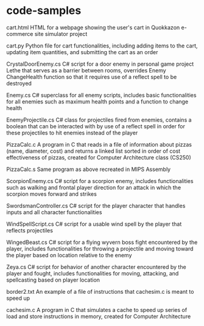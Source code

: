 # code-samples
cart.html
HTML for a webpage showing the user's cart in Quokkazon e-commerce site simulator project

cart.py
Python file for cart functionalities, including adding items to the cart, updating item quantities, and submitting the cart as an order

CrystalDoorEnemy.cs
C# script for a door enemy in personal game project Lethe that serves as a barrier between rooms, overrides Enemy ChangeHealth function so that it requires use of a reflect spell to be destroyed

Enemy.cs
C# superclass for all enemy scripts, includes basic functionalities for all enemies such as maximum health points and a function to change health

EnemyProjectile.cs
C# class for projectiles fired from enemies, contains a boolean that can be interacted with by use of a reflect spell in order for these projectiles to hit enemies instead of the player

PizzaCalc.c
A program in C that reads in a file of information about pizzas (name, diameter, cost) and returns a linked list sorted in order of cost effectiveness of pizzas, created for Computer Architecture class (CS250)

PizzaCalc.s
Same program as above recreated in MIPS Assembly

ScorpionEnemy.cs
C# script for a scorpion enemy, includes functionalities such as walking and frontal player direction for an attack in which the scorpion moves forward and strikes

SwordsmanController.cs
C# script for the player character that handles inputs and all character functionalities

WindSpellScript.cs
C# script for a usable wind spell by the player that reflects projectiles

WingedBeast.cs
C# script for a flying wyvern boss fight encountered by the player, includes functionalities for throwing a projectile and moving toward the player based on location relative to the enemy

Zeya.cs
C# script for behavior of another character encountered by the player and fought, includes functionalities for moving, attacking, and spellcasting based on player location

border2.txt
An example of a file of instructions that cachesim.c is meant to speed up

cachesim.c
A program in C that simulates a cache to speed up series of load and store instructions in memory, created for Computer Architecture
